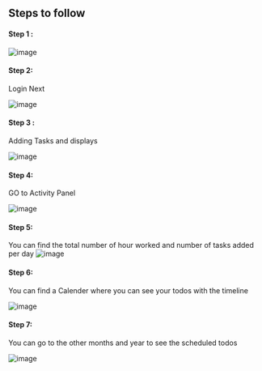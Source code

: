 
## Steps to follow

#### Step 1 :
![image](https://github.com/sankar6305/nextjs_todo/assets/58016341/1c4b020d-e42a-4a66-b224-3078bc78a5f5)


#### Step 2:
Login Next

![image](https://github.com/sankar6305/nextjs_todo/assets/58016341/d1910a6a-f8a8-45df-942c-e5b00c55b3b2)


#### Step 3 :

Adding Tasks and displays

![image](https://github.com/sankar6305/nextjs_todo/assets/58016341/940d34ee-b90f-4fac-96d4-d8ca394951ab)


#### Step 4:
GO to Activity Panel

![image](https://github.com/sankar6305/nextjs_todo/assets/58016341/e858609b-d36a-4239-8e55-0f22fedf6577)


#### Step 5:
You can find the total number of hour worked and number of tasks added per day
![image](https://github.com/sankar6305/nextjs_todo/assets/58016341/a7fab384-2969-498f-b32f-b461381b36c4)



#### Step 6:
You can find a Calender where you can see your todos with the timeline

![image](https://github.com/sankar6305/nextjs_todo/assets/58016341/275f9498-665b-4ea0-8b17-445d5b64c263)


#### Step 7:
You can go to the other months and year to see the scheduled todos

![image](https://github.com/sankar6305/nextjs_todo/assets/58016341/b452baf9-20d1-40b6-92ec-a8128225e6ea)



